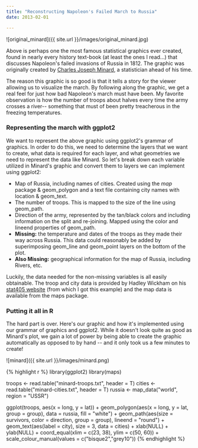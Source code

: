 ```yaml
---
title: "Reconstructing Napoleon's Failed March to Russia"
date: 2013-02-01

---
```

![original_minard]({{ site.url }}/images/original_minard.jpg)

Above is perhaps one the most famous statistical graphics ever created, found in nearly every history text-book (at least the ones I read...) that discusses Napoleon's failed invasions of Russia in 1812. The graphic was originally created by [Charles Joseph Minard](http://en.wikipedia.org/wiki/Charles_Joseph_Minard), a statistician ahead of his time.

The reason this graphic is so good is that it tells a story for the viewer allowing us to visualize the march. By following along the graphic, we get a real feel for just how bad Napoleon's march must have been. My favorite observation is how the number of troops about halves every time the army crosses a river-- something that must of been pretty treacherous in the freezing temperatures. 

### Representing the march with ggplot2
We want to represent the above graphic using ggplot2's grammar of graphics. In order to do this, we need to determine the layers that we want to create, what data is required for each layer, and what geometries we need to represent the data like Minard. So let's break down each variable utilized in Minard's graphic and convert them to layers we can implement using ggplot2: 

*	Map of Russia, including names of cities. Created using the _map_ package & geom_polygon and a text file containing city names with location & geom_text. 
*	The number of troops. This is mapped to the size of the line using geom_path.
*	Direction of the army, represented by the tan/black colors and including information on the split and re-joining. Mapped using the color and lineend properties of geom_path.
*	__Missing:__ the temperature and dates of the troops as they made their way across Russia. This data could reasonably be added by superimposing geom_line and geom_point layers on the bottom of the plot.
*	__Also Missing:__ geographical information for the map of Russia, including Rivers, etc.

Luckily, the data needed for the non-missing variables is all easily obtainable. The troop and city data is provided by Hadley Wickham on his [stat405 website](http://stat405.had.co.nz/) (from which I got this example) and the map data is available from the maps package. 

### Putting it all in R
The hard part is over. Here's our graphic and how it's implemented using our grammar of graphics and ggplot2. While it doesn't look quite as good as Minard's plot, we gain a lot of power by being able to create the graphic automatically as opposed to by hand -- and it only took us a few minutes to create! 

![minard]({{ site.url }}/images/minard.png)

{% highlight r %}
library(ggplot2)
library(maps)
 
troops <- read.table("minard-troops.txt", header = T)
cities <- read.table("minard-cities.txt", header = T)
russia <- map_data("world", region = "USSR")
 
ggplot(troops, aes(x = long, y = lat)) +
  geom_polygon(aes(x = long, y = lat, group = group), data = russia, fill = "white") +
  geom_path(aes(size = survivors, color = direction, group = group), lineend = "round") +
  geom_text(aes(label = city), size = 3, data = cities) +
  xlab(NULL) + ylab(NULL) + coord_equal(xlim = c(23, 38), ylim = c(50, 60)) +
  scale_colour_manual(values = c("bisque2","grey10"))
{% endhighlight %}
